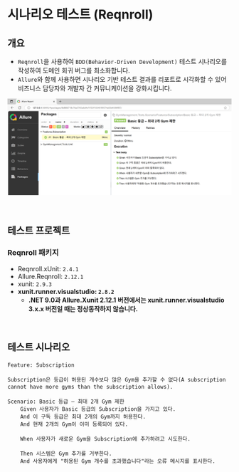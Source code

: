 # 시나리오 테스트 (Reqnroll)

## 개요
- `Reqnroll`을 사용하여 `BDD(Behavior-Driven Development)` 테스트 시나리오를 작성하여 도메인 회귀 버그를 최소화합니다.
- `Allure`와 함께 사용하면 시나리오 기반 테스트 결과를 리포트로 시각화할 수 있어 비즈니스 담당자와 개발자 간 커뮤니케이션을 강화시킵니다.

![](./test-reqnroll.png)

<br/>

## 테스트 프로젝트

### Reqnroll 패키지
- Reqnroll.xUnit: `2.4.1`
- Allure.Reqnroll: `2.12.1`
- xunit: `2.9.3`
- **xunit.runner.visualstudio: `2.8.2`**
  - **.NET 9.0과 Allure.Xunit 2.12.1 버전에서는 xunit.runner.visualstudio 3.x.x 버전일 때는 정상동작하지 않습니다.**

<br/>

## 테스트 시나리오
```cucumber
Feature: Subscription

Subscription은 등급이 허용된 개수보다 많은 Gym을 추가할 수 없다(A subscription cannot have more gyms than the subscription allows).

Scenario: Basic 등급 – 최대 2개 Gym 제한
	Given 사용자가 Basic 등급의 Subscription을 가지고 있다.
	And 이 구독 등급은 최대 2개의 Gym까지 허용한다.
	And 현재 2개의 Gym이 이미 등록되어 있다.

	When 사용자가 새로운 Gym을 Subscription에 추가하려고 시도한다.

	Then 시스템은 Gym 추가를 거부한다.
	And 사용자에게 "허용된 Gym 개수를 초과했습니다"라는 오류 메시지를 표시한다.
```